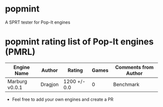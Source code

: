 # popmint
 A SPRT tester for Pop-It engines
# popmint rating list of Pop-It engines (PMRL)
| Engine Name        | Author              | Rating             | Games          | Comments from Author        |
|--------------------|---------------------|--------------------|----------------|-----------------------------|
| Marburg v0.0.1     | Dragjon             | 1200 +/- 0.0       | 0              | Benchmark                   |
* Feel free to add your own engines and create a PR
